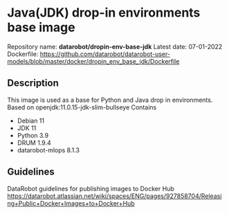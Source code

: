 # Java(JDK) drop-in environments base image
Repository name: **datarobot/dropin-env-base-jdk**
Latest date: 07-01-2022
Dockerfile: https://github.com/datarobot/datarobot-user-models/blob/master/docker/dropin_env_base_jdk/Dockerfile

## Description
This image is used as a base for Python and Java drop in environments.
Based on openjdk:11.0.15-jdk-slim-bullseye
Contains
* Debian 11
* JDK 11
* Python 3.9
* DRUM 1.9.4
* datarobot-mlops 8.1.3

## Guidelines
DataRobot guidelines for publishing images to Docker Hub
https://datarobot.atlassian.net/wiki/spaces/ENG/pages/927858704/Releasing+Public+Docker+Images+to+Docker+Hub
